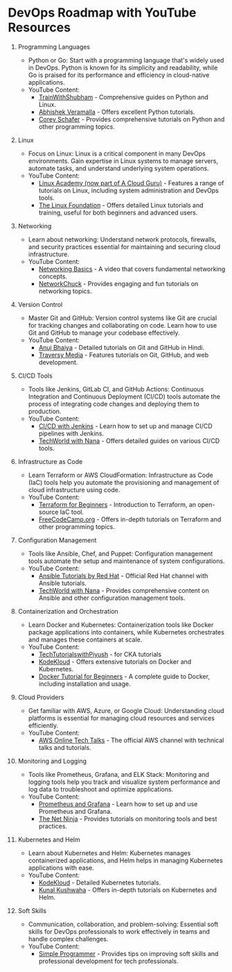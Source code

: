 # DevOps Roadmap with YouTube Resources

1. Programming Languages
   - Python or Go: Start with a programming language that's widely used in DevOps. Python is known for its simplicity and readability, while Go is praised for its performance and efficiency in cloud-native applications.
   - YouTube Content:
     - [TrainWithShubham](https://www.youtube.com/@TrainWithShubham) - Comprehensive guides on Python and Linux.
     - [Abhishek Veramalla](https://www.youtube.com/@AbhishekVeeramalla) - Offers excellent Python tutorials.
     - [Corey Schafer](https://www.youtube.com/user/schafer5) - Provides comprehensive tutorials on Python and other programming topics.

2. Linux
   - Focus on Linux: Linux is a critical component in many DevOps environments. Gain expertise in Linux systems to manage servers, automate tasks, and understand underlying system operations.
   - YouTube Content:
     - [Linux Academy (now part of A Cloud Guru)](https://www.youtube.com/c/ACloudGuru) - Features a range of tutorials on Linux, including system administration and DevOps tools.
     - [The Linux Foundation](https://www.youtube.com/@LinuxfoundationOrg) - Offers detailed Linux tutorials and training, useful for both beginners and advanced users.

3. Networking
   - Learn about networking: Understand network protocols, firewalls, and security practices essential for maintaining and securing cloud infrastructure.
   - YouTube Content:
     - [Networking Basics](https://www.youtube.com/watch?v=qiQR5rTSshw) - A video that covers fundamental networking concepts.
     - [NetworkChuck](https://www.youtube.com/channel/UC2K1E6d7K5ys3bJvV03YJZA) - Provides engaging and fun tutorials on networking topics.

4. Version Control
   - Master Git and GitHub: Version control systems like Git are crucial for tracking changes and collaborating on code. Learn how to use Git and GitHub to manage your codebase effectively.
   - YouTube Content:
     - [Anuj Bhaiya](https://youtu.be/uaeKhfhYE0U?si=MaA3LgCdbapgEOFF) - Detailed tutorials on Git and GitHub in Hindi.
     - [Traversy Media](https://www.youtube.com/user/TechGuyWeb) - Features tutorials on Git, GitHub, and web development.

5. CI/CD Tools
   - Tools like Jenkins, GitLab CI, and GitHub Actions: Continuous Integration and Continuous Deployment (CI/CD) tools automate the process of integrating code changes and deploying them to production.
   - YouTube Content:
     - [CI/CD with Jenkins](https://www.youtube.com/watch?v=ELdLz1qCdJQ) - Learn how to set up and manage CI/CD pipelines with Jenkins.
     - [TechWorld with Nana](https://www.youtube.com/channel/UCdngmbVKX1Tgre699-XLmE) - Offers detailed guides on various CI/CD tools.

6. Infrastructure as Code
   - Learn Terraform or AWS CloudFormation: Infrastructure as Code (IaC) tools help you automate the provisioning and management of cloud infrastructure using code.
   - YouTube Content:
     - [Terraform for Beginners](https://www.youtube.com/watch?v=7xngnjfIlK4) - Introduction to Terraform, an open-source IaC tool.
     - [FreeCodeCamp.org](https://www.youtube.com/c/Freecodecamp) - Offers in-depth tutorials on Terraform and other programming topics.

7. Configuration Management
   - Tools like Ansible, Chef, and Puppet: Configuration management tools automate the setup and maintenance of system configurations.
   - YouTube Content:
     - [Ansible Tutorials by Red Hat](https://www.youtube.com/user/redhatvideos) - Official Red Hat channel with Ansible tutorials.
     - [TechWorld with Nana](https://www.youtube.com/@TechWorldwithNana) - Provides comprehensive content on Ansible and other configuration management tools.

8. Containerization and Orchestration
   - Learn Docker and Kubernetes: Containerization tools like Docker package applications into containers, while Kubernetes orchestrates and manages these containers at scale.
   - YouTube Content:
     - [TechTutorialswithPiyush](https://www.youtube.com/@TechTutorialswithPiyush) - for CKA tutorials
     - [KodeKloud](https://www.youtube.com/@KodeKloud) - Offers extensive tutorials on Docker and Kubernetes.
     - [Docker Tutorial for Beginners](https://www.youtube.com/watch?v=fqMOX6JJhGo) - A complete guide to Docker, including installation and usage.

9. Cloud Providers
   - Get familiar with AWS, Azure, or Google Cloud: Understanding cloud platforms is essential for managing cloud resources and services efficiently.
   - YouTube Content:
     - [AWS Online Tech Talks](https://www.youtube.com/user/AmazonWebServices) - The official AWS channel with technical talks and tutorials.

10. Monitoring and Logging
    - Tools like Prometheus, Grafana, and ELK Stack: Monitoring and logging tools help you track and visualize system performance and log data to troubleshoot and optimize applications.
    - YouTube Content:
      - [Prometheus and Grafana](https://www.youtube.com/watch?v=h4Sl21AKiDg) - Learn how to set up and use Prometheus and Grafana.
      - [The Net Ninja](https://www.youtube.com/c/TheNetNinja) - Provides tutorials on monitoring tools and best practices.

11. Kubernetes and Helm
    - Learn about Kubernetes and Helm: Kubernetes manages containerized applications, and Helm helps in managing Kubernetes applications with ease.
    - YouTube Content:
      - [KodeKloud](https://www.youtube.com/@KodeKloud) - Detailed Kubernetes tutorials.
      - [Kunal Kushwaha](https://www.youtube.com/c/KunalKushwaha) - Offers in-depth tutorials on Kubernetes and Helm.

12. Soft Skills
    - Communication, collaboration, and problem-solving: Essential soft skills for DevOps professionals to work effectively in teams and handle complex challenges.
    - YouTube Content:
      - [Simple Programmer](https://www.youtube.com/user/simpleprogrammer) - Provides tips on improving soft skills and professional development for tech professionals.
